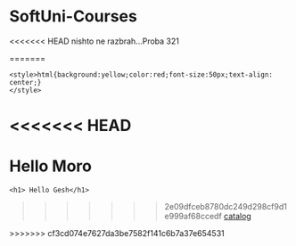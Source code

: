 # SoftUni-Courses
<<<<<<< HEAD
nishto ne razbrah...Proba 321

=======
<!DOCTYPE html>
<html lang="en">
<head>
    <meta charset="UTF-8">
    <meta http-equiv="X-UA-Compatible" content="IE=edge">
    <meta name="viewport" content="width=device-width, initial-scale=1.0">
    <title>Document</title>
</head>
<body>
    
    <style>html{background:yellow;color:red;font-size:50px;text-align: center;}
    </style>
<<<<<<< HEAD
    <h1> Hello Moro</h1>
=======
    <h1> Hello Gesh</h1>
>>>>>>> 2e09dfceb8780dc249d298cf9d1e999af68ccedf
    <a href="http://localhost:3000/catalog ">catalog</a>
</body>
</html>
>>>>>>> cf3cd074e7627da3be7582f141c6b7a37e654531

